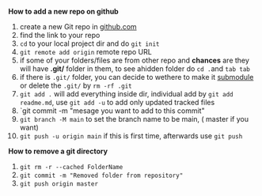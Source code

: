 **How to add a new repo on github**
1. create a new Git repo in [github.com](https://github.com/JasonTryharder/Hello-world.git)
2. find the link to your repo
3. `cd` to your local project dir and do `git init`
4. `git remote add origin` remote repo URL
5. if some of your folders/files are from other repo and **chances** are they will have **.git/** folder in them, to see ahidden folder do `cd .`and `tab tab`
6. if there is `.git/` folder, you can decide to wethere to make it [submodule](https://github.community/t/adding-a-folder-from-one-repo-to-another/781/2) or delete the `.git/` by `rm -rf .git` 
7. `git add .` will add everything inside dir, individual add by `git add readme.md`, use `git add -u` to add only updated tracked files
8. `git commit -m "mesage you want to add to this commit"
9. `git branch -M main` to set the branch name to be main, ( master if you want)
10. `git push -u origin main` if this is first time, afterwards use `git push`

**How to remove a git directory** 
1. `git rm -r --cached FolderName`
2. `git commit -m "Removed folder from repository"`
3. `git push origin master`
